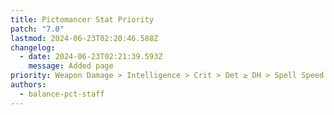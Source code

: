 ```yaml
---
title: Pictomancer Stat Priority
patch: "7.0"
lastmod: 2024-06-23T02:20:46.588Z
changelog:
  - date: 2024-06-23T02:21:39.593Z
    message: Added page
priority: Weapon Damage > Intelligence > Crit > Det ≥ DH > Spell Speed
authors:
  - balance-pct-staff
---
```

